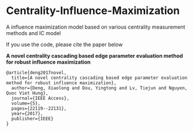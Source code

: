 # Centrality-Influence-Maximization
A influence maximization model based on various centrality measurement methods and IC model

If you use the code, please cite the paper below

**A novel centrality cascading based edge parameter evaluation method for robust influence maximization**

```
@article{deng2017novel,
  title={A novel centrality cascading based edge parameter evaluation method for robust influence maximization},
  author={Deng, Xiaolong and Dou, Yingtong and Lv, Tiejun and Nguyen, Quoc Viet Hung},
  journal={IEEE Access},
  volume={5},
  pages={22119--22131},
  year={2017},
  publisher={IEEE}
}
```
